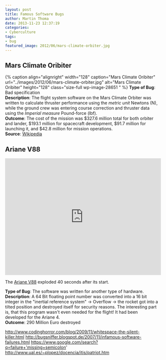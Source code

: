 ```yaml
---
layout: post
title: Famous Software Bugs
author: Martin Thoma
date: 2013-11-23 12:37:19
categories: 
- Cyberculture
tags:
- bug
featured_image: 2012/06/mars-climate-orbiter.jpg
---
```

## Mars Climate Oribiter
{% caption align="alignright" width="128" caption="Mars Climate Oribiter" url="../images/2012/06/mars-climate-orbiter.jpg" alt="Mars Climate Oribiter"  height="128" class="size-full wp-image-28651 "  %}
**Type of Bug**: Bad specification<br/>
**Description**:  The flight system software on the Mars Climate Orbiter was written to calculate thruster performance using the <em>metric unit</em> Newtons (N), while the ground crew was entering course correction and thruster data using the <em>Imperial measure</em> Pound-force (lbf).<br/>
**Outcome**: The cost of the mission was $327.6 million total for both orbiter and lander, $193.1 million for spacecraft development, $91.7 million for launching it, and $42.8 million for mission operations.<br/>
**Source**: <a href="http://en.wikipedia.org/wiki/Mars_Climate_Orbiter">Wikipedia</a>

## Ariane V88
<iframe width="512" height="384" src="http://www.youtube.com/embed/kYUrqdUyEpI" frameborder="0" allowfullscreen></iframe>

The <a href="http://de.wikipedia.org/wiki/Ariane_V88">Ariane V88</a> exploded 40 seconds after its start.

**Type of Bug**: The software was written for another type of hardware.<br/>
**Description**: A 64 Bit floating point number was converted into a 16 bit integer in the "inertial reference system" → Overflow → the rocket got into a tilted position and destroyed itself for security reasons. The interesting part is, that this program wasn't even needed for the flight! It had been developed for the Ariane 4.<br/>
**Outcome**: 290 Million Euro destroyed



http://www.codinghorror.com/blog/2009/11/whitespace-the-silent-killer.html
http://bugsniffer.blogspot.de/2007/11/infamous-software-failures.html
https://www.google.com/search?q=failure+'missing+semicolon'
http://www.ual.es/~plopez/docencia/itis/patriot.htm
